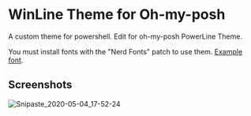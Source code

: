# WinLine Theme for Oh-my-posh
A custom theme for powershell. Edit for oh-my-posh PowerLine Theme.

You must install fonts with the "Nerd Fonts" patch to use them. [Example font](https://github.com/laishulu/Sarasa-Mono-SC-Nerd).

## Screenshots
![Snipaste_2020-05-04_17-52-24](https://user-images.githubusercontent.com/8389962/80954549-2ba48c80-8e30-11ea-8a7b-b01951bfbd2f.png)
